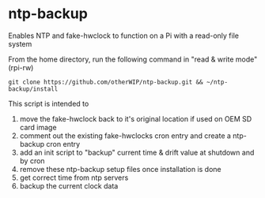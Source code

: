 ntp-backup
==========

Enables NTP and fake-hwclock to function on a Pi with a read-only file system

From the home directory, run the following command in "read & write mode" (rpi-rw)

    git clone https://github.com/otherWIP/ntp-backup.git && ~/ntp-backup/install

This script is intended to
1) move the fake-hwclock back to it's original location if used on OEM SD card image
2) comment out the existing fake-hwclocks cron entry and create a ntp-backup cron entry
3) add an init script to "backup" current time & drift value at shutdown and by cron
4) remove these ntp-backup setup files once installation is done
5) get correct time from ntp servers
6) backup the current clock data
